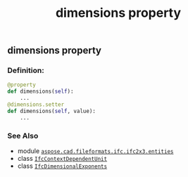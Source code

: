 ﻿---
title: dimensions property
second_title: Aspose.CAD for Python via .NET API References
description: 
type: docs
weight: 40
url: /python-net/aspose.cad.fileformats.ifc.ifc2x3.entities/ifccontextdependentunit/dimensions/
is_root: false
---

## dimensions property

### Definition:
```python
@property
def dimensions(self):
    ...
@dimensions.setter
def dimensions(self, value):
    ...
```

### See Also
* module [`aspose.cad.fileformats.ifc.ifc2x3.entities`](../../)
* class [`IfcContextDependentUnit`](/cad/python-net/aspose.cad.fileformats.ifc.ifc2x3.entities/ifccontextdependentunit)
* class [`IfcDimensionalExponents`](/cad/python-net/aspose.cad.fileformats.ifc.ifc2x3.entities/ifcdimensionalexponents)
